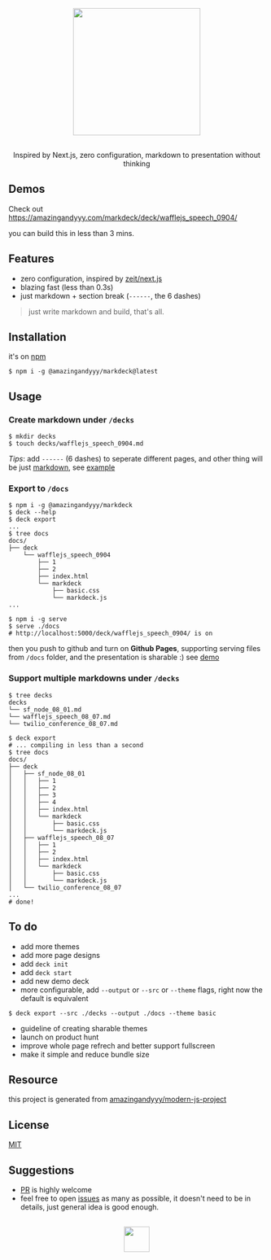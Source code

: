 <div align="center" style="margin-top: 30px; margin-bottom: 30px">
    <img src="https://user-images.githubusercontent.com/7886068/62777794-60331580-ba63-11e9-9e32-4b937a81ab08.png" width="250px"/>
</div>

<p align="center">
Inspired by Next.js, zero configuration, markdown to presentation without thinking
</p>

## Demos

Check out https://amazingandyyy.com/markdeck/deck/wafflejs_speech_0904/

you can build this in less than 3 mins.

## Features

- zero configuration, inspired by [zeit/next.js](https://github.com/zeit/next.js)
- blazing fast (less than 0.3s)
- just markdown + section break (`------`, the 6 dashes)

> just write markdown and build, that's all.

## Installation

it's on [npm](https://www.npmjs.com/package/@amazingandyyy/markdeck)

```
$ npm i -g @amazingandyyy/markdeck@latest
```

## Usage

### Create markdown under `/decks`

```terminal
$ mkdir decks
$ touch decks/wafflejs_speech_0904.md
```

*Tips*: add `------` (6 dashes) to seperate different pages, and other thing will be just [markdown](https://guides.github.com/features/mastering-markdown/), see [example](https://github.com/amazingandyyy/markdeck/blob/master/decks/wafflejs_speech_0904.md)

### Export to `/docs`

```terminal
$ npm i -g @amazingandyyy/markdeck
$ deck --help
$ deck export
...
$ tree docs
docs/
├── deck
    └── wafflejs_speech_0904
        ├── 1
        ├── 2
        ├── index.html
        └── markdeck
            ├── basic.css
            └── markdeck.js
...

$ npm i -g serve
$ serve ./docs
# http://localhost:5000/deck/wafflejs_speech_0904/ is on
```

then you push to github and turn on **Github Pages**, supporting serving files from `/docs` folder, and the presentation is sharable :) see [demo](https://www.amazingandyyy.com/markdeck/deck/wafflejs_speech_0904/)

### Support multiple markdowns under `/decks`

```terminal
$ tree decks
decks
└── sf_node_08_01.md
└── wafflejs_speech_08_07.md
└── twilio_conference_08_07.md

$ deck export
# ... compiling in less than a second
$ tree docs
docs/
├── deck
│   ├── sf_node_08_01
│   │   ├── 1
│   │   ├── 2
│   │   ├── 3
│   │   ├── 4
│   │   ├── index.html
│   │   └── markdeck
│   │       ├── basic.css
│   │       └── markdeck.js
│   ├── wafflejs_speech_08_07
│   │   ├── 1
│   │   ├── 2
│   │   ├── index.html
│   │   └── markdeck
│   │       ├── basic.css
│   │       └── markdeck.js
│   └── twilio_conference_08_07
...
# done!
```

## To do

- add more themes
- add more page designs
- add `deck init`
- add `deck start`
- add new demo deck
- more configurable, add `--output` or `--src` or `--theme` flags, right now the default is equivalent

```terminal
$ deck export --src ./decks --output ./docs --theme basic
```

- guideline of creating sharable themes
- launch on product hunt
- improve whole page refrech and better support fullscreen
- make it simple and reduce bundle size

## Resource

this project is generated from [amazingandyyy/modern-js-project](https://github.com/amazingandyyy/modern-js-project)

## License

[MIT](https://raw.githubusercontent.com/amazingandyyy/markdeck/master/license)

## Suggestions

- [PR](https://github.com/amazingandyyy/markdeck/pulls) is highly welcome
- feel free to open [issues](https://github.com/amazingandyyy/markdeck/issues) as many as possible, it doesn't need to be in details, just general idea is good enough.


<div align="center" style="margin-top: 30px;">
    <img src="https://user-images.githubusercontent.com/7886068/62777794-60331580-ba63-11e9-9e32-4b937a81ab08.png" height="50px"/>
</div>
